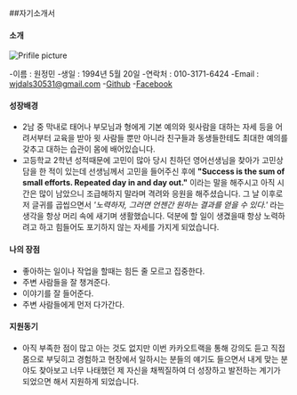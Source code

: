 ##자기소개서

#### 소개
![Prifile picture](https://avatars3.githubusercontent.com/u/18063696?v=3&u=58f8afdb657daae7af701a5d7d3e47b1df18be2a&s=140)

-이름 : 원정민
-생일 : 1994년 5월 20일
-연락처 : 010-3171-6424
-Email : <wjdals30531@gmail.com>
-[Github](https://github.com/wjdals30531)
-[Facebook](https://www.facebook.com/profile.php?id=100000531967905)


#### 성장배경
- 2남 중 막내로 태어나 부모님과 형에게 기본 예의와 윗사람을 대하는 자세 등을 어려서부터 교육을 받아 윗 사람들 뿐만 아니라 친구들과 동생들한테도 최대한 예의를 갖추고 대하는 습관이 몸에 배어있습니다.
- 고등학교 2학년 성적때문에 고민이 많아 당시 친하던 영어선생님을 찾아가 고민상담을 한 적이 있는데 선생님께서 고민을 들어주신 후에 __"Success is the sum of small efforts. Repeated day in and day out."__ 이라는 말을 해주시고 아직 시간은 많이 남았으니 조급해하지 말라며 격려와 응원을 해주셨습니다. 그 날 이후로 저 글귀를 곱씹으면서 _'노력하자, 그러면 언젠간 원하는 결과를 얻을 수 있다.'_ 라는 생각을 항상 머리 속에 새기며 생활했습니다. 덕분에 할 일이 생겼을때 항상 노력하려고 하고 힘들어도 포기하지 않는 자세를 가지게 되었습니다.

#### 나의 장점
- 좋아하는 일이나 작업을 할때는 힘든 줄 모르고 집중한다.
- 주변 사람들을 잘 챙겨준다.
- 이야기를 잘 들어준다.
- 주변 사람들에게 먼저 다가간다.

#### 지원동기
- 아직 부족한 점이 많고 아는 것도 없지만 이번 카카오트랙을 통해 강의도 듣고 직접 몸으로 부딪히고 경험하고 현장에서 일하시는 분들의 얘기도 들으면서 내게 맞는 분야도 찾아보고 너무 나태했던 제 자신을 채찍질하여 더 성장하고 발전하는 계기가 되었으면 해서 지원하게 되었습니다.
